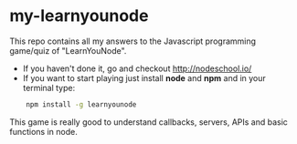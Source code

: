 # my-learnyounode
This repo contains all my answers to the Javascript programming game/quiz of "LearnYouNode".

* If you haven't done it, go and checkout http://nodeschool.io/
* If you want to start playing just install **node** and **npm**  and in your terminal type: 
```BASH
    npm install -g learnyounode
```

This game is really good to understand callbacks, servers, APIs and basic functions in node.



